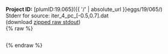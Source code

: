 **Project ID:** [plumID:19.065]({{ '/' | absolute_url }}eggs/19/065/)  
Stderr for source:  iter_4_pc_[-0.5,0.7].dat   
(download [zipped raw stdout](iter_4_pc_[-0.5,0.7].dat.plumed.stdout.txt.zip))  
{% raw %}
<pre>
</pre>
{% endraw %}
